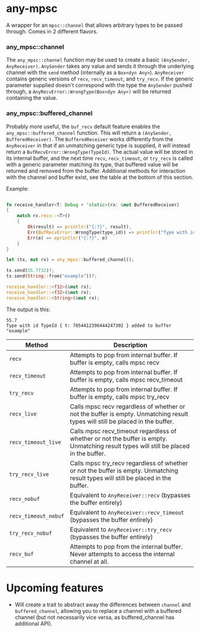 # any-mpsc
A wrapper for an `mpsc::channel` that allows arbitrary types to be passed through. Comes in 2 different flavors.

### any_mpsc::channel
The `any_mpsc::channel` function may be used to create a basic `(AnySender, AnyReceiver)`. `AnySender` takes any value and sends it through the underlying channel with the `send` method (internally as a `Box<dyn Any>`). `AnyReceiver` contains generic versions of `recv`, `recv_timeout`, and `try_recv`. If the generic parameter supplied doesn't correspond with the type the `AnySender` pushed through, a `AnyRecvError::WrongType(Box<dyn Any>)` will be returned containing the value.

### any_mpsc::buffered_channel
Probably more useful, the `buf_recv` default feature enables the `any_mpsc::buffered_channel` function. This will return a `(AnySender, BufferedReceiver)`. The `BufferedReceiver` works differently from the `AnyReceiver` in that if an unmatching generic type is supplied, it will instead return a `BufRecvError::WrongType(TypeId)`. The actual value will be stored in its internal buffer, and the next time `recv`, `recv_timeout`, or `try_recv` is called with a generic parameter matching its type, that buffered value will be returned and removed from the buffer. Additional methods for interaction with the channel and buffer exist, see the table at the bottom of this section.

Example:

```rust

fn receive_handler<T: Debug + 'static>(rx: &mut BufferedReceiver)
{
    match rx.recv::<T>()
    {
        Ok(result) => println!("{:?}", result),
        Err(BufRecvError::WrongType(type_id)) => println!("Type with id {:?} added to buffer", type_id),
        Err(e) => eprintln!("{:?}", e)
    }
}

let (tx, mut rx) = any_mpsc::buffered_channel();

tx.send(55.7f32)?;
tx.send(String::from("example"))?;

receive_handler::<f32>(&mut rx);
receive_handler::<f32>(&mut rx);
receive_handler::<String>(&mut rx);

```
The output is this:
```
55.7
Type with id TypeId { t: 7854412396444247302 } added to buffer
"example"
```

|Method|Description|
|-|-|
|`recv`|Attempts to pop from internal buffer. If buffer is empty, calls mpsc recv|
|`recv_timeout`|Attempts to pop from internal buffer. If buffer is empty, calls mpsc recv_timeout|
|`try_recv`|Attempts to pop from internal buffer. If buffer is empty, calls mpsc try_recv|
|`recv_live`|Calls mpsc recv regardless of whether or not the buffer is empty. Unmatching result types will still be placed in the buffer.|
|`recv_timeout_live`|Calls mpsc recv_timeout regardless of whether or not the buffer is empty. Unmatching result types will still be placed in the buffer.|
|`try_recv_live`|Calls mpsc try_recv regardless of whether or not the buffer is empty. Unmatching result types will still be placed in the buffer.|
|`recv_nobuf`|Equivalent to `AnyReceiver::recv` (bypasses the buffer entirely)|
|`recv_timeout_nobuf`|Equivalent to `AnyReceiver::recv_timeout` (bypasses the buffer entirely)|
|`try_recv_nobuf`|Equivalent to `AnyReceiver::try_recv` (bypasses the buffer entirely)|
|`recv_buf`|Attempts to pop from the internal buffer. Never attempts to access the internal channel at all.|

# Upcoming features
- Will create a trait to abstract away the differences between `channel` and `buffered_channel`, allowing you to replace a channel with a buffered channel (but not necessarily vice versa, as buffered_channel has additional API).